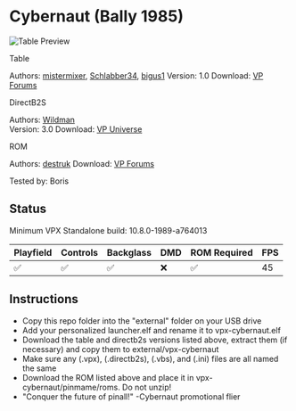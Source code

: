 # Cybernaut (Bally 1985)

![Table Preview](../../vpx-cybernaut.jpg)

Table

Authors: [mistermixer](https://www.vpforums.org/index.php?showuser=21898), [Schlabber34](https://vpuniverse.com/profile/11680-schlabber34/), [bigus1](https://www.vpforums.org/index.php?showuser=107629)
Version: 1.0
Download: [VP Forums](https://www.vpforums.org/index.php?app=downloads&showfile=18843)

DirectB2S

Authors: [Wildman](https://www.vpforums.org/index.php?showuser=277)  
Version: 3.0 
Download: [VP Universe](https://vpuniverse.com/files/file/2278-cybernautbally-1985/)

ROM

Authors: [destruk](https://www.vpforums.org/index.php?showuser=5)
Download: [VP Forums](https://www.vpforums.org/index.php?app=downloads&showfile=206)

Tested by: Boris

## Status 

Minimum VPX Standalone build: 10.8.0-1989-a764013

| Playfield | Controls | Backglass | DMD | ROM Required | FPS | 
|-----------|----------|-----------|-----|--------------|-----|
| :white_check_mark: | :white_check_mark: | :white_check_mark: | :x: | :white_check_mark: | 45 |

## Instructions

- Copy this repo folder into the "external" folder on your USB drive
- Add your personalized launcher.elf and rename it to vpx-cybernaut.elf
- Download the table and directb2s versions listed above, extract them (if necessary) and copy them to external/vpx-cybernaut
- Make sure any (.vpx), (.directb2s), (.vbs), and (.ini) files are all named the same
- Download the ROM listed above and place it in vpx-cybernaut/pinmame/roms. Do not unzip!
- "Conquer the future of pinall!" -Cybernaut promotional flier